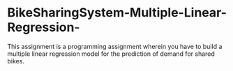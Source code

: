 # BikeSharingSystem-Multiple-Linear-Regression-
This assignment is a programming assignment wherein you have to build a multiple linear regression model for the prediction of demand for shared bikes.
